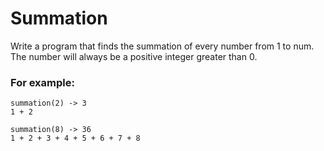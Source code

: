 # Summation

Write a program that finds the summation of every number from 1 to num. The number will always be a positive integer greater than 0.

### For example:

```
summation(2) -> 3
1 + 2

summation(8) -> 36
1 + 2 + 3 + 4 + 5 + 6 + 7 + 8
```
